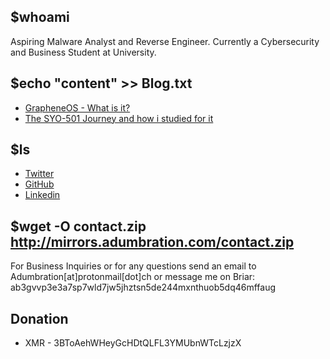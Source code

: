 ## $whoami

Aspiring Malware Analyst and Reverse Engineer. Currently a Cybersecurity and Business Student at University.

## $echo "content" >> Blog.txt
* [GrapheneOS - What is it?](https://telegra.ph/GrapheneOS---What-is-it-03-24)
* [The SYO-501 Journey and how i studied for it](https://telegra.ph/The-SYO-501-Journey-and-how-i-studied-for-it-03-23)

## $ls 
* [Twitter](https://twitter.com/Adumbrati)
* [GitHub](https://github.com/Adumbrati0n)
* [Linkedin](https://linked.in) 

## $wget -O contact.zip http://mirrors.adumbration.com/contact.zip

For Business Inquiries or for any questions send an email to Adumbration[at]protonmail[dot]ch 
or message me on Briar: ab3gvvp3e3a7sp7wld7jw5jhztsn5de244mxnthuob5dq46mffaug

## Donation

* XMR - 3BToAehWHeyGcHDtQLFL3YMUbnWTcLzjzX

